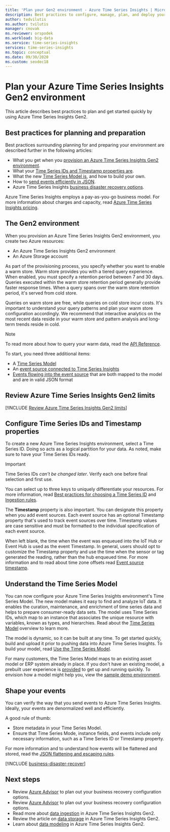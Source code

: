 ```yaml
---
title: 'Plan your Gen2 environment - Azure Time Series Insights | Microsoft Docs'
description: Best practices to configure, manage, plan, and deploy your Azure Time Series Insights Gen2 environment.
author: tedvilutis
ms.author: tvilutis
manager: cnovak
ms.reviewer: orspodek
ms.workload: big-data
ms.service: time-series-insights
services: time-series-insights
ms.topic: conceptual
ms.date: 09/30/2020
ms.custom: seodec18
---
```


# Plan your Azure Time Series Insights Gen2 environment

This article describes best practices to plan and get started quickly by using Azure Time Series Insights Gen2.

## Best practices for planning and preparation

Best practices surrounding planning for and preparing your environment are described further in the following articles:

* What you get when you [provision an Azure Time Series Insights Gen2 environment](#the-gen2-environment).
* What your [Time Series IDs and Timestamp properties are](#configure-time-series-ids-and-timestamp-properties).
* What the new [Time Series Model is](#understand-the-time-series-model), and how to build your own.
* How to [send events efficiently in JSON](#shape-your-events).
* Azure Time Series Insights [business disaster recovery options](#business-disaster-recovery).

Azure Time Series Insights employs a pay-as-you-go business model. For more information about charges and capacity, read [Azure Time Series Insights pricing](https://azure.microsoft.com/pricing/details/time-series-insights/).

## The Gen2 environment

When you provision an Azure Time Series Insights Gen2 environment, you create two Azure resources:

* An Azure Time Series Insights Gen2 environment
* An Azure Storage account

As part of the provisioning process, you specify whether you want to enable a warm store. Warm store provides you with a tiered query experience. When enabled, you must specify a retention period between 7 and 30 days. Queries executed within the warm store retention period generally provide faster response times. When a query spans over the warm store retention period, it's served from cold store.

Queries on warm store are free, while queries on cold store incur costs. It's important to understand your query patterns and plan your warm store configuration accordingly. We recommend that interactive analytics on the most recent data reside in your warm store and pattern analysis and long-term trends reside in cold.

> [!NOTE]
> To read more about how to query your warm data, read the [API Reference](/rest/api/time-series-insights/dataaccessgen2/query/execute#uri-parameters).

To start, you need three additional items:

* A [Time Series Model](./concepts-model-overview.md)
* An [event source connected to Time Series Insights](./concepts-streaming-ingestion-event-sources.md)
* [Events flowing into the event source](./time-series-insights-send-events.md) that are both mapped to the model and are in valid JSON format

## Review Azure Time Series Insights Gen2 limits

[!INCLUDE [Review Azure Time Series Insights Gen2 limits](../../includes/time-series-insights-preview-limits.md)]

## Configure Time Series IDs and Timestamp properties

To create a new Azure Time Series Insights environment, select a Time Series ID. Doing so acts as a logical partition for your data. As noted, make sure to have your Time Series IDs ready.

> [!IMPORTANT]
> Time Series IDs *can't be changed later*. Verify each one before final selection and first use.

You can select up to three keys to uniquely differentiate your resources. For more information, read [Best practices for choosing a Time Series ID](./how-to-select-tsid.md) and [Ingestion rules](concepts-json-flattening-escaping-rules.md).

The **Timestamp** property is also important. You can designate this property when you add event sources. Each event source has an optional Timestamp property that's used to track event sources over time. Timestamp values are case sensitive and must be formatted to the individual specification of each event source.

When left blank, the time when the event was enqueued into the IoT Hub or Event Hub is used as the event Timestamp. In general, users should opt to customize the Timestamp property and use the time when the sensor or tag generated the reading, rather than the hub enqueued time. For more information and to read about time zone offsets read [Event source timestamp](./concepts-streaming-ingestion-event-sources.md#event-source-timestamp).

## Understand the Time Series Model

You can now configure your Azure Time Series Insights environment's Time Series Model. The new model makes it easy to find and analyze IoT data. It enables the curation, maintenance, and enrichment of time series data and helps to prepare consumer-ready data sets. The model uses Time Series IDs, which map to an instance that associates the unique resource with variables, known as types, and hierarchies. Read about the [Time Series Model](./concepts-model-overview.md) overview to learn more.

The model is dynamic, so it can be built at any time. To get started quickly, build and upload it prior to pushing data into Azure Time Series Insights. To build your model, read [Use the Time Series Model](./concepts-model-overview.md).

For many customers, the Time Series Model maps to an existing asset model or ERP system already in place. If you don't have an existing model, a prebuilt user experience is [provided](https://github.com/Microsoft/tsiclient) to get up and running quickly. To envision how a model might help you, view the [sample demo environment](https://insights.timeseries.azure.com/preview/demo).

## Shape your events

You can verify the way that you send events to Azure Time Series Insights. Ideally, your events are denormalized well and efficiently.

A good rule of thumb:

* Store metadata in your Time Series Model.
* Ensure that Time Series Mode, instance fields, and events include only necessary information, such as a Time Series ID or Timestamp property.

For more information and to understand how events will be flattened and stored, read the [JSON flattening and escaping rules](./concepts-json-flattening-escaping-rules.md).

[!INCLUDE [business-disaster-recover](../../includes/time-series-insights-business-recovery.md)]

## Next steps

* Review [Azure Advisor](../advisor/advisor-overview.md) to plan out your business recovery configuration options.
* Review [Azure Advisor](../advisor/advisor-overview.md) to plan out your business recovery configuration options.
* Read more about [data ingestion](./concepts-ingestion-overview.md) in Azure Time Series Insights Gen2.
* Review the article on [data storage](./concepts-storage.md) in Azure Time Series Insights Gen2.
* Learn about [data modeling](./concepts-model-overview.md) in Azure Time Series Insights Gen2.
